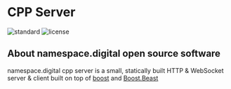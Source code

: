 # CPP Server

<p align="start">
  <img src="https://img.shields.io/badge/C%2B%2B-20-blue.svg" alt="standard"/>
  <img src="https://img.shields.io/badge/License-Apache%202.0-blue.svg" alt="license"/>
</p>

## About namespace.digital open source software

namespace.digital cpp server is a small, statically built HTTP & WebSocket server & client built on top of [boost](https://boost.org) and [Boost.Beast](https://www.boost.org/doc/libs/1_83_0/libs/beast/doc/html/index.html)
